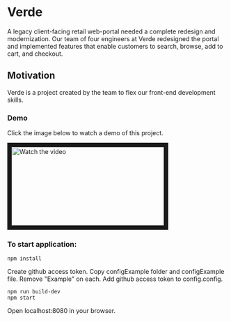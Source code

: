 # Verde

A legacy client-facing retail web-portal needed a complete redesign and modernization. Our team of four engineers at Verde redesigned the portal and implemented features that enable customers to search, browse, add to cart, and checkout.

## Motivation

Verde is a project created by the team to flex our front-end development skills.

### Demo

Click the image below to watch a demo of this project.


<a href="https://www.youtube.com/watch?v=jq3L86EbDJM" target="_blank">
 <img src="http://img.youtube.com/vi/jq3L86EbDJM/mqdefault.jpg" alt="Watch the video" width="350" height="180" border="10" />
</a>

### To start application:

```
npm install
```
Create github access token.
Copy configExample folder and configExample file. 
Remove "Example" on each.
Add github access token to config.config.
```
npm run build-dev
npm start
```
Open localhost:8080 in your browser.

